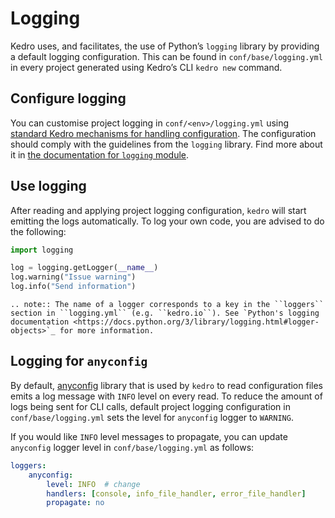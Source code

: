 # Logging

Kedro uses, and facilitates, the use of Python’s `logging` library by providing a default logging configuration. This can be found in `conf/base/logging.yml` in every project generated using Kedro’s CLI `kedro new` command.

## Configure logging

You can customise project logging in `conf/<env>/logging.yml` using [standard Kedro mechanisms for handling configuration](../04_kedro_project_setup/02_configuration.md). The configuration should comply with the guidelines from the `logging` library. Find more about it in [the documentation for `logging` module](https://docs.python.org/3/library/logging.html).

## Use logging

After reading and applying project logging configuration, `kedro` will start emitting the logs automatically. To log your own code, you are advised to do the following:

```python
import logging

log = logging.getLogger(__name__)
log.warning("Issue warning")
log.info("Send information")
```

```eval_rst
.. note:: The name of a logger corresponds to a key in the ``loggers``  section in ``logging.yml`` (e.g. ``kedro.io``). See `Python's logging documentation <https://docs.python.org/3/library/logging.html#logger-objects>`_ for more information.
```

## Logging for `anyconfig`

By default, [anyconfig](https://github.com/ssato/python-anyconfig) library that is used by `kedro` to read configuration files emits a log message with `INFO` level on every read. To reduce the amount of logs being sent for CLI calls, default project logging configuration in `conf/base/logging.yml` sets the level for `anyconfig` logger to `WARNING`.

If you would like `INFO` level messages to propagate, you can update `anyconfig` logger level in `conf/base/logging.yml` as follows:

```yaml
loggers:
    anyconfig:
        level: INFO  # change
        handlers: [console, info_file_handler, error_file_handler]
        propagate: no
```
